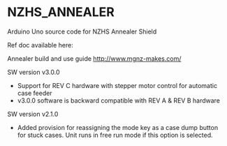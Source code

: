 # NZHS_ANNEALER
Arduino Uno source code for NZHS Annealer Shield

Ref doc available here:

Annealer build and use guide
http://www.mgnz-makes.com/

SW version v3.0.0
- Support for REV C hardware with stepper motor control for automatic case feeder
- v3.0.0 software is backward compatible with REV A & REV B hardware

SW version v2.1.0
- Added provision for reassigning the mode key as a case dump button for stuck cases. Unit runs in free run mode if this option is selected.
